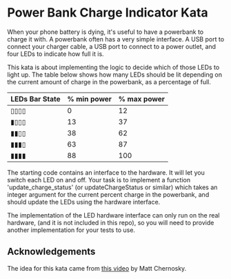 Power Bank Charge Indicator Kata
=================================

When your phone battery is dying, it's useful to have a powerbank to charge it with. A powerbank often has a very simple interface. A USB port to connect your charger cable, a USB port to connect to a power outlet, and four LEDs to indicate how full it is.

This kata is about implementing the logic to decide which of those LEDs to light up. The table below shows how many LEDs should be lit depending on the current amount of charge in the powerbank, as a percentage of full.
 
| LEDs Bar State | % min power | % max power |
| -------------- | ----------- | ----------- |
| ▯▯▯▯           | 0           | 12          |
| ▮▯▯▯           | 13          | 37          |
| ▮▮▯▯           | 38          | 62          |
| ▮▮▮▯           | 63          | 87          |
| ▮▮▮▮           | 88          | 100         |

The starting code contains an interface to the hardware. It will let you switch each LED on and off. Your task is to implement a function 'update_charge_status' (or updateChargeStatus or similar) which takes an integer argument for the current percent charge in the powerbank, and should update the LEDs using the hardware interface.

The implementation of the LED hardware interface can only run on the real hardware, (and it is not included in this repo), so you will need to provide another implementation for your tests to use.

Acknowledgements
----------------
The idea for this kata came from [this video](https://vimeo.com/256590562) by Matt Chernosky.

